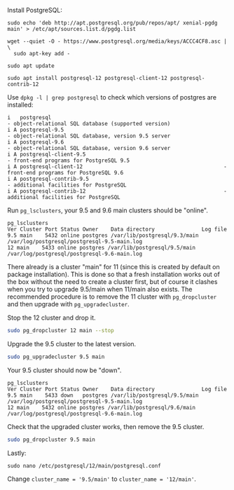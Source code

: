 Install PostgreSQL:

```
sudo echo 'deb http://apt.postgresql.org/pub/repos/apt/ xenial-pgdg main' > /etc/apt/sources.list.d/pgdg.list

wget --quiet -O - https://www.postgresql.org/media/keys/ACCC4CF8.asc | \
  sudo apt-key add -
  
sudo apt update

sudo apt install postgresql-12 postgresql-client-12 postgresql-contrib-12
```

Use `dpkg -l | grep postgresql` to check which versions of postgres are installed:

```
i   postgresql                                                        - object-relational SQL database (supported version)
i A postgresql-9.5                                                    - object-relational SQL database, version 9.5 server
i A postgresql-9.6                                                    - object-relational SQL database, version 9.6 server
i A postgresql-client-9.5                                             - front-end programs for PostgreSQL 9.5
i A postgresql-client-12                                             - front-end programs for PostgreSQL 9.6
i A postgresql-contrib-9.5                                            - additional facilities for PostgreSQL
i A postgresql-contrib-12                                            - additional facilities for PostgreSQL
```

Run `pg_lsclusters`, your 9.5 and 9.6 main clusters should be "online".

```
pg_lsclusters 
Ver Cluster Port Status Owner    Data directory               Log file
9.5 main    5432 online postgres /var/lib/postgresql/9.3/main /var/log/postgresql/postgresql-9.5-main.log
12 main    5433 online postgres /var/lib/postgresql/9.5/main /var/log/postgresql/postgresql-9.6-main.log
```

There already is a cluster "main" for 11 (since this is created by default on package installation).
This is done so that a fresh installation works out of the box without the need to create a cluster first,
but of course it clashes when you try to upgrade 9.5/main when 11/main also exists.
The recommended procedure is to remove the 11 cluster with `pg_dropcluster` and then upgrade with `pg_upgradecluster`.

Stop the 12 cluster and drop it.

```bash
sudo pg_dropcluster 12 main --stop
```

Upgrade the 9.5 cluster to the latest version.

```bash
sudo pg_upgradecluster 9.5 main
```

Your 9.5 cluster should now be "down".

```
pg_lsclusters 
Ver Cluster Port Status Owner    Data directory               Log file
9.5 main    5433 down   postgres /var/lib/postgresql/9.5/main /var/log/postgresql/postgresql-9.5-main.log
12 main    5432 online postgres /var/lib/postgresql/9.6/main /var/log/postgresql/postgresql-9.6-main.log
```

Check that the upgraded cluster works, then remove the 9.5 cluster.

```bash
sudo pg_dropcluster 9.5 main
```


Lastly:

```
sudo nano /etc/postgresql/12/main/postgresql.conf
```

Change `cluster_name = '9.5/main'` to `cluster_name = '12/main'`.
